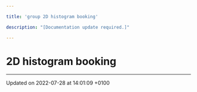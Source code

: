 ```yaml
---

title: 'group 2D histogram booking'

description: "[Documentation update required.]"

---
```


# 2D histogram booking








-------------------------------

Updated on 2022-07-28 at 14:01:09 +0100
